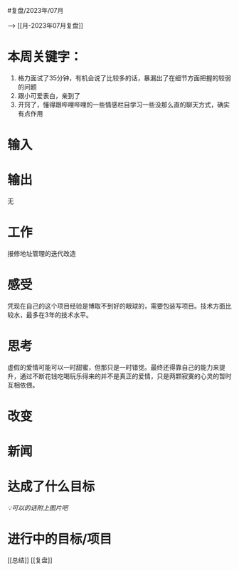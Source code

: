 

#复盘/2023年/07月

--> [[月-2023年07月复盘]]

# 本周关键字：
1. 格力面试了35分钟，有机会说了比较多的话，暴漏出了在细节方面把握的较弱的问题
2. 跟小可爱表白，亲到了
3. 开窍了，懂得跟哔哩哔哩的一些情感栏目学习一些没那么直的聊天方式，确实有点作用


# 输入


# 输出
无

# 工作
报修地址管理的迭代改造


# 感受
凭现在自己的这个项目经验是博取不到好的眼球的，需要包装写项目。技术方面比较水，最多在3年的技术水平。

# 思考
虚假的爱情可能可以一时甜蜜，但那只是一时错觉。最终还得靠自己的能力来提升，通过不断花钱吃喝玩乐得来的并不是真正的爱情，只是两颗寂寞的心灵的暂时互相依偎。


# 改变


# 新闻

# 达成了什么目标
 *💡可以的话附上图片吧*

# 进行中的目标/项目

[[总结]]
[[复盘]]